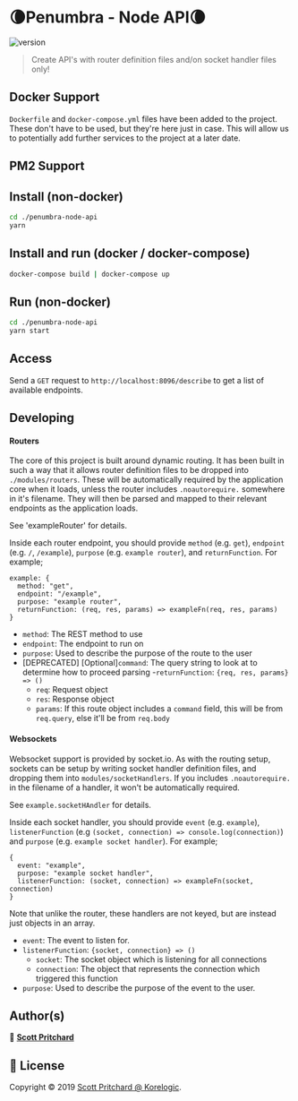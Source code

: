 # 🌘Penumbra - Node API🌘
![version](https://img.shields.io/badge/version-0.0.1-blue.svg?cacheSeconds=2592000)

> Create API's with router definition files and/on socket handler files only!

## Docker Support
`Dockerfile` and `docker-compose.yml` files have been added to the project. These don't have to be used, but they're here just in case. This will allow us to potentially add further services to the project at a later date.

## PM2 Support
##

## Install (non-docker)

```sh
cd ./penumbra-node-api
yarn
```

## Install and run (docker / docker-compose)

```sh
docker-compose build | docker-compose up
```

## Run (non-docker)

```sh
cd ./penumbra-node-api
yarn start
```

## Access
Send a `GET` request to `http://localhost:8096/describe` to get a list of available endpoints.

## Developing

#### Routers

The core of this project is built around dynamic routing. It has been built in such a way that it allows router definition files to be dropped into `./modules/routers`. These will be automatically required by the application core when it loads, unless the router includes `.noautorequire.` somewhere in it's filename. They will then be parsed and mapped to their relevant endpoints as the application loads.

See 'exampleRouter' for details.

Inside each router endpoint, you should provide `method` (e.g. `get`), `endpoint` (e.g. `/`, `/example`), `purpose` (e.g. `example router`), and `returnFunction`. For example;

    example: {
      method: "get",
      endpoint: "/example",
      purpose: "example router",
      returnFunction: (req, res, params) => exampleFn(req, res, params)
    }

- `method`: The REST method to use
- `endpoint`: The endpoint to run on
- `purpose`: Used to describe the purpose of the route to the user
- [DEPRECATED] [Optional]`command`: The query string to look at to determine how to proceed parsing
  -`returnFunction`: `{req, res, params} => ()`
    - `req`: Request object
    - `res`: Response object
    - `params`: If this route object includes a `command` field, this will be from `req.query`, else it'll be from `req.body`

#### Websockets

Websocket support is provided by socket.io. As with the routing setup, sockets can be setup by writing socket handler definition files, and dropping them into `modules/socketHandlers`. If you includes `.noautorequire.` in the filename of a handler, it won't be automatically required.

See `example.socketHAndler` for details.

Inside each socket handler, you should provide `event` (e.g. `example`), `listenerFunction` (e.g `(socket, connection) => console.log(connection)`) and `purpose` (e.g. `example socket handler`). For example;

    {
      event: "example",
      purpose: "example socket handler",
      listenerFunction: (socket, connection) => exampleFn(socket, connection)
    }

Note that unlike the router, these handlers are not keyed, but are instead just objects in an array.

 - `event`: The event to listen for.
 - `listenerFunction`: `{socket, connection} => ()`
   - `socket`: The socket object which is listening for all connections
   - `connection`: The object that represents the connection which triggered this function
 - `purpose`: Used to describe the purpose of the event to the user.

## Author(s)

👤 **[Scott Pritchard](mailto:scott@iocu.be)**


## 📝 License

Copyright © 2019 [Scott Pritchard @ Korelogic](mailto:scott@iocu.be).